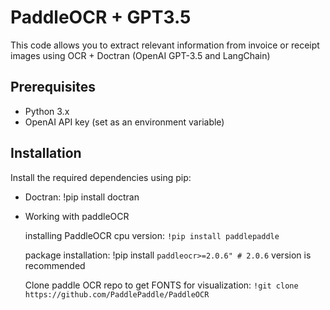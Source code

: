 # PaddleOCR + GPT3.5
This code allows you to extract relevant information from invoice or receipt images using OCR + Doctran (OpenAI GPT-3.5 and LangChain)

## Prerequisites

- Python 3.x
- OpenAI API key (set as an environment variable)

## Installation

Install the required dependencies using pip:

- Doctran: !pip install doctran

- Working with paddleOCR
  
    installing PaddleOCR cpu version: `!pip install paddlepaddle`

    package installation: !pip install `paddleocr>=2.0.6" # 2.0.6` version is recommended

    Clone paddle OCR repo to get FONTS for visualization: `!git clone https://github.com/PaddlePaddle/PaddleOCR`
